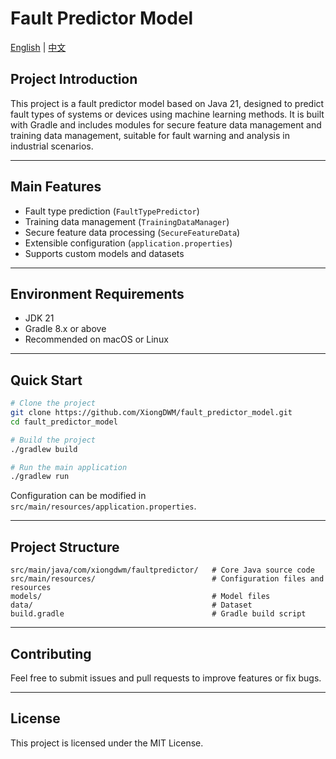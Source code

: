 # Fault Predictor Model
[English](README.en.md) | [中文](README.md)

## Project Introduction


This project is a fault predictor model based on Java 21, designed to predict fault types of systems or devices using machine learning methods. It is built with Gradle and includes modules for secure feature data management and training data management, suitable for fault warning and analysis in industrial scenarios.

---

## Main Features

- Fault type prediction (`FaultTypePredictor`)
- Training data management (`TrainingDataManager`)
- Secure feature data processing (`SecureFeatureData`)
- Extensible configuration (`application.properties`)
- Supports custom models and datasets

---

## Environment Requirements

- JDK 21
- Gradle 8.x or above
- Recommended on macOS or Linux

---

## Quick Start

```bash
# Clone the project
git clone https://github.com/XiongDWM/fault_predictor_model.git
cd fault_predictor_model

# Build the project
./gradlew build

# Run the main application
./gradlew run
```

Configuration can be modified in `src/main/resources/application.properties`.

---

## Project Structure

```
src/main/java/com/xiongdwm/faultpredictor/   # Core Java source code
src/main/resources/                          # Configuration files and resources
models/                                      # Model files
data/                                        # Dataset
build.gradle                                 # Gradle build script
```

---

## Contributing

Feel free to submit issues and pull requests to improve features or fix bugs.

---

## License
 
This project is licensed under the MIT License.